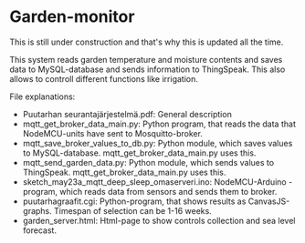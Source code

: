 # Garden-monitor

This is still under construction and that's why this is updated all the time.

This system reads garden temperature and moisture contents and saves data to MySQL-database and sends information to ThingSpeak. This also allows to controll different functions like irrigation.

File explanations:
- Puutarhan seurantajärjestelmä.pdf: General description
- mqtt_get_broker_data_main.py: Python program, that reads the data that NodeMCU-units have sent to Mosquitto-broker.
- mqtt_save_broker_values_to_db.py: Python module, which saves values to MySQL-database. mqtt_get_broker_data_main.py uses this.
- mqtt_send_garden_data.py: Python module, which sends values to ThingSpeak. mqtt_get_broker_data_main.py uses this.
- sketch_may23a_mqtt_deep_sleep_omaserveri.ino: NodeMCU-Arduino -program, which reads data from sensors and sends them to broker.
- puutarhagraafit.cgi: Python-program, that shows results as CanvasJS-graphs. Timespan of selection can be 1-16 weeks.
- garden_server.html: Html-page to show controls collection and sea level forecast.

